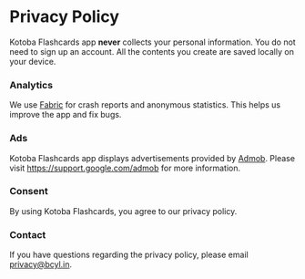 # Privacy Policy

Kotoba Flashcards app **never** collects your personal information. You do not need to sign up an account. All the contents you create are saved locally on your device.

### Analytics

We use [Fabric](https://fabric.io/kits) for crash reports and anonymous statistics. This helps us improve the app and fix bugs.

### Ads

Kotoba Flashcards app displays advertisements provided by [Admob](https://www.google.com/admob). Please visit https://support.google.com/admob for more information.

### Consent

By using Kotoba Flashcards, you agree to our privacy policy.

### Contact

If you have questions regarding the privacy policy, please email privacy@bcyl.in.
